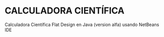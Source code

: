 # CALCULADORA CIENTÍFICA
Calculadora Científica Flat Design en Java (version alfa) usando NetBeans IDE

